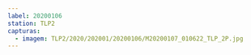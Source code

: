 ```yaml
---
label: 20200106
station: TLP2
capturas:
  - imagem: TLP2/2020/202001/20200106/M20200107_010622_TLP_2P.jpg
---
```

